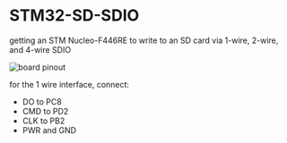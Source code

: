 # STM32-SD-SDIO
getting an STM Nucleo-F446RE to write to an SD card via 1-wire, 2-wire, and 4-wire  SDIO

![board pinout](NucleoF446RE.png)

for the 1 wire interface, connect:
- DO to PC8
- CMD to PD2
- CLK to PB2
- PWR and GND
